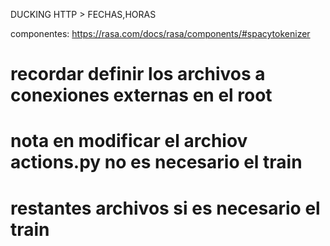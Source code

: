 DUCKING HTTP > FECHAS,HORAS

componentes: https://rasa.com/docs/rasa/components/#spacytokenizer

# recordar definir los archivos a conexiones externas en el root

# nota en modificar el archiov actions.py no es necesario el train
# restantes archivos si es necesario el train

